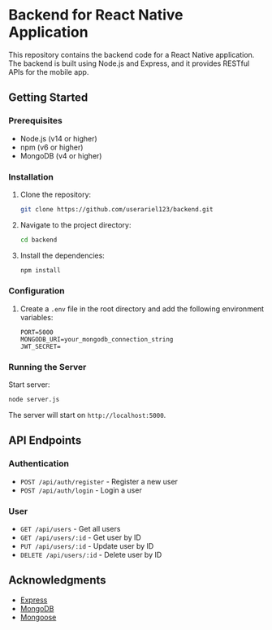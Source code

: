 # Backend for React Native Application

This repository contains the backend code for a React Native application. The backend is built using Node.js and Express, and it provides RESTful APIs for the mobile app.

## Getting Started

### Prerequisites

- Node.js (v14 or higher)
- npm (v6 or higher)
- MongoDB (v4 or higher)

### Installation

1. Clone the repository:
    ```sh
    git clone https://github.com/userariel123/backend.git
    ```
2. Navigate to the project directory:
    ```sh
    cd backend
    ```
3. Install the dependencies:
    ```sh
    npm install
    ```

### Configuration

1. Create a `.env` file in the root directory and add the following environment variables:
    ```env
    PORT=5000
    MONGODB_URI=your_mongodb_connection_string
    JWT_SECRET=
    ```

### Running the Server

Start server:
```sh
node server.js
```

The server will start on `http://localhost:5000`.

## API Endpoints

### Authentication

- `POST /api/auth/register` - Register a new user
- `POST /api/auth/login` - Login a user

### User

- `GET /api/users` - Get all users
- `GET /api/users/:id` - Get user by ID
- `PUT /api/users/:id` - Update user by ID
- `DELETE /api/users/:id` - Delete user by ID



## Acknowledgments

- [Express](https://expressjs.com/)
- [MongoDB](https://www.mongodb.com/)
- [Mongoose](https://mongoosejs.com/)
